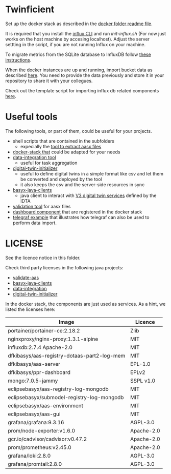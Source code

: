 # Twinficient

Set up the docker stack as described in the [docker folder readme file](./docker/README.md).

It is required that you install the [influx CLI](https://docs.influxdata.com/influxdb/cloud/reference/cli/influx/) and run *init-influx.sh* (For now just works on the host machine by accesing localhost). Adjust the server settting in the script, if you are not running Influx on your machine.

To migrate metrics from the SQLite database to InfluxDB follow [these instructions](./telegraf/README.md).

When the docker instances are up and running, import bucket data as described [here](./backup/README.md). You need to provide the data previously and store it in your repository to share it with your collegues.

Check out the template script for importing influx db related components [here](./templates/README.md). 


# Useful tools

The following tools, or part of them, could be useful for your projects.

- shell scripts that are contained in the subfolders
    - expecially the [tool to extract aasx files](./aasx/README.md)
- [docker-stack that](./docker/README.md) could be adapted for your needs
- [data-integration tool](./services/data-integration/README.md)
    - useful for task aggregation
- [digital-twin-initializer](./services/digital-twin-initializer/README.md)
    - useful to define digital twins in a simple format like csv and let them be converted and deployed by the tool
    - it also keeps the csv and the server-side resources in sync
- [basyx-java-clients](./services/basyx-java-clients/) 
    - java client to interact with [V3 digital twin services](https://github.com/admin-shell-io/aas-specs-api) defined by the IDTA
- [validation tool](./scripts/validate-aas/README.md) for aasx files
- [dashboard component](./docker/config/observability/) that are registered in the docker stack
- [telegraf example](./telegraf/README.md) that illustrates how telegraf can also be used to perform data import.


# LICENSE

See the licence notice in this folder.

Check third party licenses in the following java projects:

- [validate-aas](./scripts/validate-aas/THIRD-PARTY.txt)
- [basyx-java-clients](./services/basyx-java-clients/THIRD-PARTY.txt)
- [data-integration](./services/data-integration/THIRD-PARTY.txt)
- [digital-twin-initializer](./services/digital-twin-initializer/THIRD-PARTY.txt)

In the docker stack, the components are just used as services. As a hint, we listed the licenses here:

|Image|Licence|
|---|---|
|portainer/portainer-ce:2.18.2|Zlib|
|nginxproxy/nginx-proxy:1.3.1-alpine|MIT|
|influxdb:2.7.4	Apache-2.0|MIT|
|dfkibasys/aas-registry-dotaas-part2-log-mem|MIT|
|dfkibasys/aas-server|EPL-1.0|
|dfkibasys/ppr-dashboard|EPLv2|
|mongo:7.0.5-jammy|SSPL v1.0|
|eclipsebasyx/aas-registry-log-mongodb|MIT|
|eclipsebasyx/submodel-registry-log-mongodb|MIT|
|eclipsebasyx/aas-environment|MIT|
|eclipsebasyx/aas-gui|MIT|
|grafana/grafana:9.3.16|AGPL-3.0|
|prom/node-exporter:v1.6.0|Apache-2.0|
|gcr.io/cadvisor/cadvisor:v0.47.2|Apache-2.0|
|prom/prometheus:v2.45.0|Apache-2.0|
|grafana/loki:2.8.0|AGPL-3.0|
|grafana/promtail:2.8.0|AGPL-3.0|
 
```
